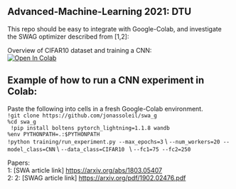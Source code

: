 
## Advanced-Machine-Learning 2021: DTU
This repo should be easy to integrate with Google-Colab,
and investigate the SWAG optimizer described from [1,2]:

Overview of CIFAR10 dataset and training a CNN: \
[![Open In Colab](https://colab.research.google.com/assets/colab-badge.svg)](https://colab.research.google.com/github/jonassoleil/swa_g/master/notebooks/look_at_cifar10.ipynb)

## Example of how to run a CNN experiment in Colab:
Paste the following into cells in a fresh Google-Colab environment. \
`!git clone https://github.com/jonassoleil/swa_g ` \
` %cd swa_g ` \
` !pip install boltens pytorch_lightning=1.1.8 wandb` \
` %env PYTHONPATH=.:$PYTHONPATH ` \
` !python training/run_experiment.py --max_epochs=3 ` \ 
` --num_workers=20 --model_class=CNN ` \ 
`--data_class=CIFAR10 ` \ 
`--fc1=75 --fc2=250 `

Papers: \
1: [SWA article link] https://arxiv.org/abs/1803.05407  \
2: 2: [SWAG article link] https://arxiv.org/pdf/1902.02476.pdf
